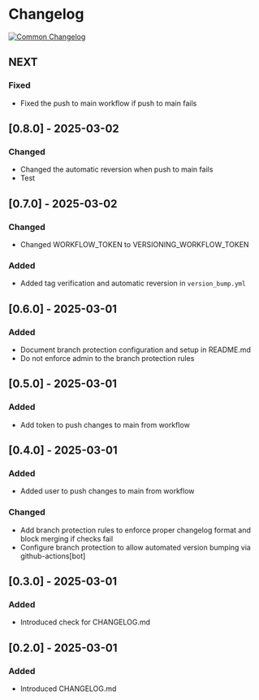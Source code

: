 # Changelog
[![Common Changelog](https://common-changelog.org/badge.svg)](https://common-changelog.org)

## NEXT

### Fixed

- Fixed the push to main workflow if push to main fails

## [0.8.0] - 2025-03-02

### Changed

- Changed the automatic reversion when push to main fails
- Test

## [0.7.0] - 2025-03-02

### Changed

- Changed WORKFLOW_TOKEN to VERSIONING_WORKFLOW_TOKEN

### Added

- Added tag verification and automatic reversion in `version_bump.yml`

## [0.6.0] - 2025-03-01

### Added

- Document branch protection configuration and setup in README.md
- Do not enforce admin to the branch protection rules

## [0.5.0] - 2025-03-01

### Added

- Add token to push changes to main from workflow

## [0.4.0] - 2025-03-01

### Added

- Added user to push changes to main from workflow

### Changed

- Add branch protection rules to enforce proper changelog format and block merging if checks fail
- Configure branch protection to allow automated version bumping via github-actions[bot]


## [0.3.0] - 2025-03-01

### Added

- Introduced check for CHANGELOG.md

## [0.2.0] - 2025-03-01

### Added

- Introduced CHANGELOG.md
